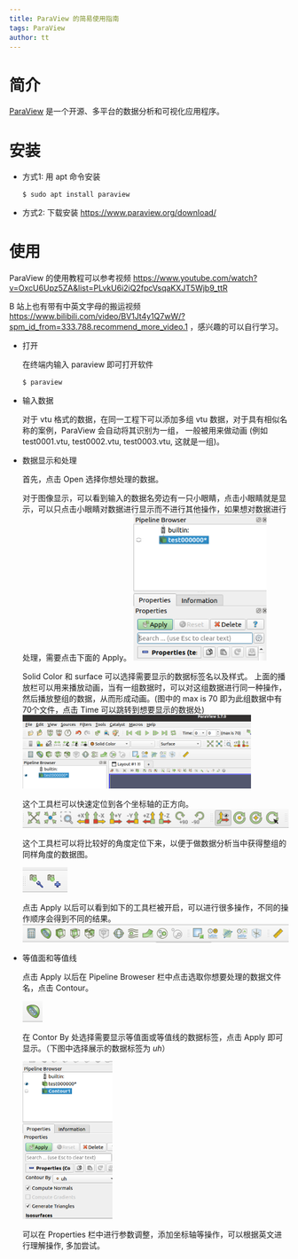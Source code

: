 ```yaml
---
title: ParaView 的简易使用指南
tags: ParaView
author: tt
---
```


# 简介

[ParaView](https://www.paraview.org/) 是一个开源、多平台的数据分析和可视化应用程序。

# 安装

- 方式1: 用 apt 命令安装

  ```bash
  $ sudo apt install paraview
  ```

- 方式2: 下载安装 https://www.paraview.org/download/

# 使用
ParaView 的使用教程可以参考视频
https://www.youtube.com/watch?v=OxcU6Upz5ZA&list=PLvkU6i2iQ2fpcVsqaKXJT5Wjb9_ttR

B 站上也有带有中英文字母的搬运视频
https://www.bilibili.com/video/BV1Jt4y1Q7wW/?spm_id_from=333.788.recommend_more_video.1 ，感兴趣的可以自行学习。

- 打开

    在终端内输入 paraview 即可打开软件

  ```bash
  $ paraview
  ```

- 输入数据

    对于 vtu 格式的数据，在同一工程下可以添加多组 vtu
    数据，对于具有相似名称的案例，ParaView 会自动将其识别为一组，
    一般被用来做动画 (例如 test0001.vtu, test0002.vtu, test0003.vtu,
    这就是一组)。

- 数据显示和处理

    首先，点击 Open 选择你想处理的数据。

    对于图像显示，可以看到输入的数据名旁边有一只小眼睛，点击小眼睛就是显示，可以只点击小眼睛对数据进行显示而不进行其他操作，如果想对数据进行处理，需要点击下面的 Apply。
    <img src="../assets/images/paraview-eye.png" alt="paraview-eye" style="zoom:80%;" />

    Solid Color 和 surface 可以选择需要显示的数据标签名以及样式。
    上面的播放栏可以用来播放动画，当有一组数据时，可以对这组数据进行同一种操作，然后播放整组的数据，从而形成动画。(图中的 max
    is 70 即为此组数据中有70个文件，点击 Time 可以跳转到想要显示的数据处)
    <img src="../assets/images/paraview-solid.png" alt="paraview-solid" style="zoom:50%;" />


    这个工具栏可以快速定位到各个坐标轴的正方向。
    <img src="../assets/images/paraview-axis.png" alt="paraview-axis" style="zoom:100%;" />

    这个工具栏可以将比较好的角度定位下来，以便于做数据分析当中获得整组的同样角度的数据图。

    <img src="../assets/images/paraview-camera.png" alt="paraview-camera" style="zoom:100%;" />

    点击 Apply
    以后可以看到如下的工具栏被开启，可以进行很多操作，不同的操作顺序会得到不同的结果。
    <img src="../assets/images/paraview-func.png" alt="paraview-func" style="zoom:100%;" />


- 等值面和等值线

    点击 Apply 以后在 Pipeline Broweser 栏中点击选取你想要处理的数据文件名，点击 Contour。
    
    <img src="../assets/images/paraview-contour.png" alt="paraview-contour" style="zoom:100%;" />


    在 Contor By 处选择需要显示等值面或等值线的数据标签，点击 Apply 即可显示。（下图中选择展示的数据标签为 $uh$）

    <img src="../assets/images/paraview-contour-prop.png" alt="paraview-contour-prop" style="zoom:60%;" />

    可以在 Properties
    栏中进行参数调整，添加坐标轴等操作，可以根据英文进行理解操作, 多加尝试。




